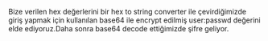 Bize verilen hex değerlerini bir hex to string converter ile çevirdiğimizde giriş yapmak için kullanılan base64 ile encrypt edilmiş user:passwd değerini elde ediyoruz.Daha sonra base64 decode ettiğimizde şifre geliyor.

